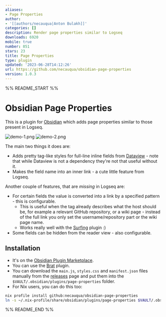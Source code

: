 ```yaml
---
aliases:
- Page Properties
author:
- '[[authors/necauqua|Anton Bulakh]]'
categories: []
description: Render page properties similar to Logseq
downloads: 6920
mobile: true
number: 851
stars: 23
title: Page Properties
type: plugin
updated: '2023-06-28T14:12:26'
url: https://github.com/necauqua/obsidian-page-properties
version: 1.0.3
---
```


%% README_START %%

# Obsidian Page Properties

This is a plugin for [Obsidian](https://obsidian.md) which adds page properties similar to those present in Logseq.

![demo-1.png](https://user-images.githubusercontent.com/33968278/226478801-b8e9122d-78ff-4b1b-b4c0-6c6d25d57e9e.png)
![demo-2.png](https://user-images.githubusercontent.com/33968278/226478803-4ca621ba-cdce-4bd9-a408-4214d869f98d.png)

The main two things it does are:
- Adds pretty tag-like styles for full-line inline fields from [Dataview](https://github.com/blacksmithgu/obsidian-dataview) - note that while Dataview is not a dependency they're not that useful without it.
- Makes the field name into an inner link - a cute little feature from Logseq.

Another couple of features, that are *missing* in Logseq are:
- For certain fields the value is converted into a link by a specified pattern - this is configurable.
	- This is useful when the tag already describes what the host should be, for example a relevant GitHub repository, or a wiki page - instead of the full link you only set the username/repository part or the wiki page name.
	- Works really well with the [Surfing](https://obsidian.md/plugins?id=surfing) plugin :)
- Some fields can be hidden from the reader view - also configurable.

## Installation
- It's on the [Obsidian Plugin Marketplace](https://obsidian.md/plugins?id=page-properties).
- You can use the [Brat](https://github.com/TfTHacker/obsidian42-brat) plugin.
- You can download the `main.js`, `styles.css` and `manifest.json` files manually from the [releases](https://github.com/necauqua/obsidian-page-properties/releases) page and put them into the `$VAULT/.obsidian/plugins/page-properties` folder.
- For Nix users, you can do this too:
```bash
nix profile install github:necauqua/obsidian-page-properties
ln -s ~/.nix-profile/share/obsidian/plugins/page-properties $VAULT/.obsidian/plugins/page-properties
```


%% README_END %%